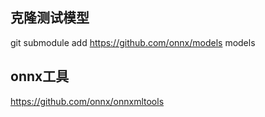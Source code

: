 
## 克隆测试模型
git submodule add https://github.com/onnx/models models

## onnx工具
https://github.com/onnx/onnxmltools

